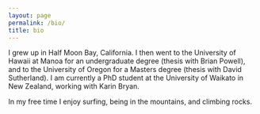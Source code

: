 ```yaml
---
layout: page
permalink: /bio/
title: bio
---
```

I grew up in Half Moon Bay, California. I then went to the University of Hawaii at Manoa for an undergraduate degree (thesis with Brian Powell), and to the University of Oregon for a Masters degree (thesis with David Sutherland). I am currently a PhD student at the University of Waikato in New Zealand, working with Karin Bryan.

In my free time I enjoy surfing, being in the mountains, and climbing rocks. 
<div class="img_row">
    <img class="col three left" src="{{ site.baseurl }}/assets/img/surf_2.png" alt="" title="surf at undisclosed location"/>
</div>

<div class="img_row">
    <img class="col two left" src="{{ site.baseurl }}/assets/img/mountains_1.jpeg" alt="" title="example image"/>
    <img class="col one left" src="{{ site.baseurl }}/assets/img/climbing_1.jpeg" alt="" title="example image"/>
</div>

<div class="img_row">
    <img class="col one left" src="{{ site.baseurl }}/assets/img/surf.JPG" alt="" title="example image"/>
    <img class="col two left" src="{{ site.baseurl }}/assets/img/baja.jpg" alt="" title="example image"/>
</div>
